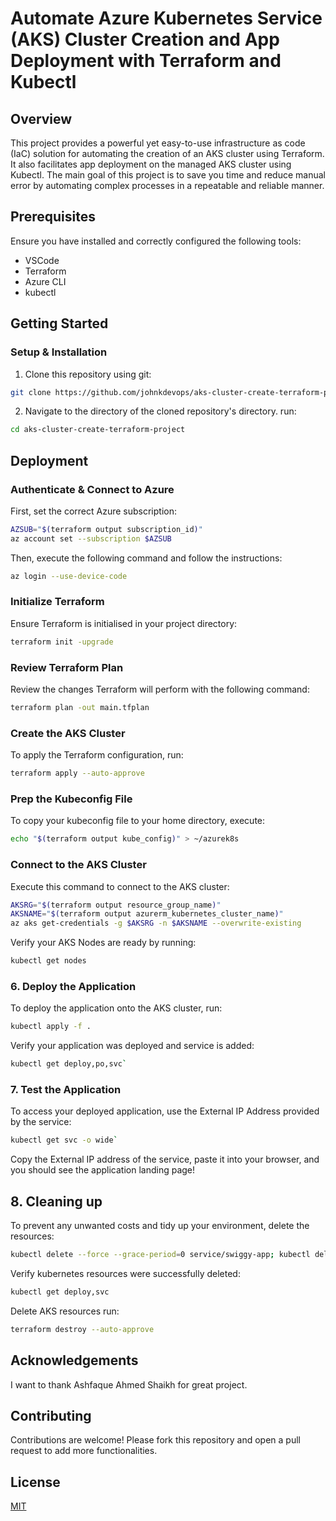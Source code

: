 # Automate Azure Kubernetes Service (AKS) Cluster Creation and App Deployment with Terraform and Kubectl

## Overview
This project provides a powerful yet easy-to-use infrastructure as code (IaC) solution for automating the creation of an AKS cluster using Terraform. It also facilitates app deployment on the managed AKS cluster using Kubectl. The main goal of this project is to save you time and reduce manual error by automating complex processes in a repeatable and reliable manner.

## Prerequisites
Ensure you have installed and correctly configured the following tools:

- VSCode
- Terraform
- Azure CLI
- kubectl

## Getting Started

### Setup & Installation
1. Clone this repository using git:
```bash 
git clone https://github.com/johnkdevops/aks-cluster-create-terraform-project.git
```

2. Navigate to the directory of the cloned repository's directory. run:
```bash
cd aks-cluster-create-terraform-project
```

## Deployment

### Authenticate & Connect to Azure
First, set the correct Azure subscription:
```bash
AZSUB="$(terraform output subscription_id)"
az account set --subscription $AZSUB
```
Then, execute the following command and follow the instructions:
```bash
az login --use-device-code
```

### Initialize Terraform
Ensure Terraform is initialised in your project directory:
```bash
terraform init -upgrade
```

### Review Terraform Plan
Review the changes Terraform will perform with the following command:
```bash
terraform plan -out main.tfplan
```

### Create the AKS Cluster
To apply the Terraform configuration, run:
```bash
terraform apply --auto-approve
```

### Prep the Kubeconfig File
To copy your kubeconfig file to your home directory, execute:
```bash
echo "$(terraform output kube_config)" > ~/azurek8s
```

### Connect to the AKS Cluster
Execute this command to connect to the AKS cluster:
```bash
AKSRG="$(terraform output resource_group_name)" 
AKSNAME="$(terraform output azurerm_kubernetes_cluster_name)" 
az aks get-credentials -g $AKSRG -n $AKSNAME --overwrite-existing
```
Verify your AKS Nodes are ready by running:
```bash
kubectl get nodes
```

### 6. Deploy the Application
To deploy the application onto the AKS cluster, run:
```bash
kubectl apply -f .
```

Verify your application was deployed and service is added:
```bash
kubectl get deploy,po,svc` 
```

### 7. Test the Application
To access your deployed application, use the External IP Address provided by the service:
```bash
kubectl get svc -o wide`
```

Copy the External IP address of the service, paste it into your browser, and you should see the application landing page!

## 8. Cleaning up

To prevent any unwanted costs and tidy up your environment, delete the resources:

```bash
kubectl delete --force --grace-period=0 service/swiggy-app; kubectl delete--force --grace-period=0 deployment.apps/swiggy-app
```

Verify kubernetes resources were successfully deleted:
```bash
kubectl get deploy,svc
```

Delete AKS resources run:
```bash
terraform destroy --auto-approve
```

## Acknowledgements
I want to thank Ashfaque Ahmed Shaikh for great project.

## Contributing
Contributions are welcome! Please fork this repository and open a pull request to add more functionalities.

## License
[MIT](https://choosealicense.com/licenses/mit/)
